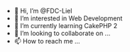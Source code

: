 - 👋 Hi, I’m @FDC-Liel
- 👀 I’m interested in Web Development
- 🌱 I’m currently learning CakePHP 2
- 💞️ I’m looking to collaborate on ...
- 📫 How to reach me ...

<!---
FDC-Liel/FDC-Liel is a ✨ special ✨ repository because its `README.md` (this file) appears on your GitHub profile.
You can click the Preview link to take a look at your changes.
--->
